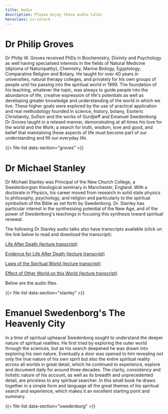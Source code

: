 ```yaml
---
title: Audio
description: Please enjoy these audio talks
heroclass: is-color4
---
```


# Dr Philip Groves

Dr Philip W. Groves received PhDs in Biochemistry, Divinity and Psychology as well having specialised interests in the fields of Natural Medicine (diploma of Naturopathy), Chemistry, Marine Biology, Egyptology, Comparative Religion and Botany. He taught for over 40 years in universities, natural therapy colleges, and privately for his own groups of people until his passing into the spiritual world in 1999. The foundation of his teaching, whatever the topic, was always to guide people into the abundance of life, creative expression of life's potentials as well as developing greater knowledge and understanding of the world in which we live. These higher goals were explored by the use of practical application and real methodology founded in science, history, botany, Esoteric Christianity, Sufism and the works of Gurdjieff and Emanuel Swedenborg. Dr Groves taught in a relaxed manner, demonstrating at all times his love for the world and the Work; a search for truth, wisdom, love and good, and belief that maintaining these aspects of life must become part of our understanding and fill our everyday life.

{{< file-list data-section="groves" >}}

# Dr Michael Stanley

Dr Michael Stanley was Principal of the New Church College, a Swedenborgian theological seminary in Manchester, England. With a doctorate in Physics, his career moved from research in solid state physics to philosophy, psychology, and religion and particularly to the spiritual symbolism of the Bible as set forth by Swedenborg. Dr. Stanley has particular interest in the synthesising potential of the New Age, and of the power of Swedenborg's teachings in focusing this synthesis toward spiritual renewal.

The following Dr Stanley audio talks also have transcripts available (click on the link below to read and download the transcript):

[Life After Death (lecture transcript)](https://static.swedenborg.com.au/pdf/transcripts/DrMichaelStanley_Life-After-Death_transcript.pdf)

[Evidence for Life After Death (lecture transcript)](https://static.swedenborg.com.au/pdf/transcripts/DrMichaelStanley_Evidence-of-Life-After-Death_transcript.pdf) 

[Laws of the Spiritual World (lecture transcript)](https://static.swedenborg.com.au/pdf/transcripts/DrMichaelStanley_Laws-of-the-Spiritual-World_transcript.pdf) 

[Effect of Other World on this World (lecture transcript)](https://static.swedenborg.com.au/pdf/transcripts/DrMichaelStanley_Other-World-Effect-on-This-World_transcript.pdf) 

Below are the audio files.

{{< file-list data-section="stanley" >}}

# Emanuel Swedenborg's The Heavenly City

In a time of spiritual upheaval Swedenborg sought to understand the deeper nature of spiritual realities. He first tried by exploring the outer world through the sciences, but as his search deepened he was drawn into exploring his own nature. Eventually a door was opened to him revealing not only the true nature of his own spirit but also the entire spiritual reality across all worlds in great detail, which he continued to experience, explore and document daily for around three decades. The clarity, consistency and holistic nature of his account, as well as its breadth and unprecedented detail, are priceless to any spiritual searcher. In this small book he draws together in a simple form and language all the great themes of his spiritual search and experience, which makes it an excellent starting point and summary.

{{< file-list data-section="swedenborg" >}}